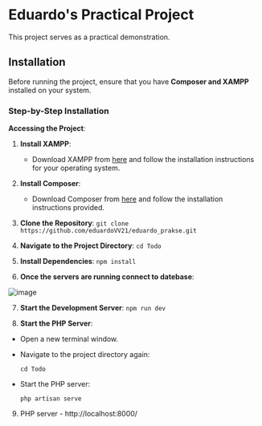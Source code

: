 # Eduardo's Practical Project

This project serves as a practical demonstration.

## Installation

Before running the project, ensure that you have **Composer and XAMPP** installed on your system.

### Step-by-Step Installation
**Accessing the Project**: 
1. **Install XAMPP**: 
   - Download XAMPP from [here](https://www.apachefriends.org/download.html) and follow the installation instructions for your operating system.

2. **Install Composer**: 
   - Download Composer from [here](https://getcomposer.org/download/) and follow the installation instructions provided.

3. **Clone the Repository**:
   ```git clone https://github.com/eduardoVV21/eduardo_prakse.git```
4. **Navigate to the Project Directory**:
   ``` cd Todo ```
5. **Install Dependencies**:
  ``` npm install ```
6. **Once the servers are running connect to datebase**:

![image](https://github.com/eduardoVV21/eduardo_prakse/assets/158850377/98baa6bd-f3cc-4ad9-bbca-008aaeca3187)

7. **Start the Development Server**:
  ``` npm run dev ```

9. **Start the PHP Server**: 
- Open a new terminal window.
  
- Navigate to the project directory again:
  ```
  cd Todo
  ```
- Start the PHP server:
  ```
  php artisan serve
  ``` 
 9. PHP server -  http://localhost:8000/



